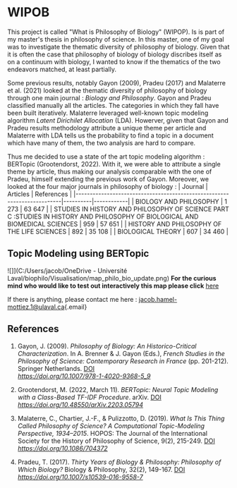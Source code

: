 # WIPOB
This project is called "What is Philosophy of Biology" (WIPOP). Is is part of my master's thesis in philosophy of science. In this master, one of my goal was to investigate the thematic diversity of philosophy of biology. Given that it is often the case that philosophy of biology of biology discribes itself as on a continuum with biology, I wanted to know if the thematics of the two endeavors matched, at least partially. 

Some previous results, notably Gayon (2009), Pradeu (2017) and Malaterre et al. (2021) looked at the thematic diversity of philosophy of biology through one main journal : _Biology and Philosophy_. Gayon and Pradeu classified manually all the articles. The categories in which they fall have been built iteratively. Malaterre leveraged well-known topic modeling algorithm _Latent Dirichilet Allocation_ (LDA). Howerver, given that Gayon and Pradeu results methodology attribute a unique theme per article and Malaterre with LDA tells us the probability to find a topic in a document which have many of them, the two analysis are hard to compare. 

Thus me decided to use a state of the art topic modeling algorithm : BERTopic (Grootendorst, 2022). With it, we were able to attribute a single theme by article, thus making our analysis comparable with the one of Pradeu, himself extending the previous work of Gayon. Moreover, we looked at the four major journals in philosophy of biology : 
| Journal                                                                 | Articles | References |
|-------------------------------------------------------------------------|----------|------------|
| BIOLOGY AND PHILOSOPHY                                                  | 1 273     | 63 647      |
| STUDIES IN HISTORY AND PHILOSOPHY OF SCIENCE PART C :STUDIES IN HISTORY AND PHILOSOPHY OF BIOLOGICAL AND BIOMEDICAL SCIENCES | 959      | 57 651      |
| HISTORY AND PHILOSOPHY OF THE LIFE SCIENCES                             | 892      | 35 108      |
| BIOLOGICAL THEORY                                                       | 607      | 34 460      |

## Topic Modeling using BERTopic 
![]](C:/Users/jacob/OneDrive - Université Laval/biophilo/Visualisation/map_philo_bio_update.png)
**For the curious mind who would like to test out interactively this map please click** [here](https://jacobhamelmottiez.github.io/WIPOB/BERTopic_philo_of_biology.html)



If there is anything, please contact me here : [jacob.hamel-mottiez.1\@ulaval.ca](mailto:jacob.hamel-mottiez.1@ulaval.ca){.email}


## References
1. Gayon, J. (2009). *Philosophy of Biology: An Historico-Critical Characterization*. In A. Brenner & J. Gayon (Eds.), *French Studies in the Philosophy of Science: Contemporary Research in France* (pp. 201-212). Springer Netherlands. [DOI](https://doi.org/10.1007/978-1-4020-9368-5_9)  
   <cite>https://doi.org/10.1007/978-1-4020-9368-5_9</cite>

2. Grootendorst, M. (2022, March 11). *BERTopic: Neural Topic Modeling with a Class-Based TF-IDF Procedure*. arXiv. [DOI](https://doi.org/10.48550/arXiv.2203.05794)  
   <cite>https://doi.org/10.48550/arXiv.2203.05794</cite>

3. Malaterre, C., Chartier, J.-F., & Pulizzotto, D. (2019). *What Is This Thing Called Philosophy of Science? A Computational Topic-Modeling Perspective, 1934–2015*. HOPOS: The Journal of the International Society for the History of Philosophy of Science, 9(2), 215-249. [DOI](https://doi.org/10.1086/704372)  
   <cite>https://doi.org/10.1086/704372</cite>

4. Pradeu, T. (2017). *Thirty Years of Biology & Philosophy: Philosophy of Which Biology?* Biology & Philosophy, 32(2), 149-167. [DOI](https://doi.org/10.1007/s10539-016-9558-7)  
   <cite>https://doi.org/10.1007/s10539-016-9558-7</cite>

